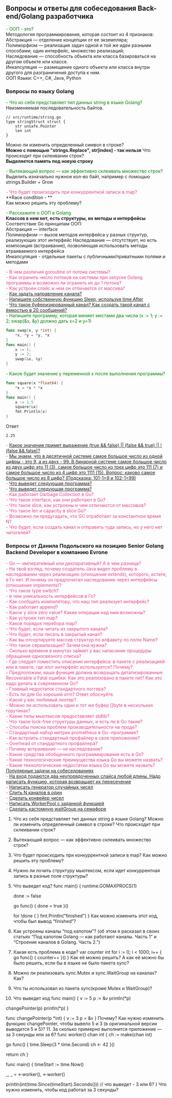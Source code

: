 ## Вопросы и ответы для собеседования Back-end/Golang разработчика

<span style="color:green">- ООП - это?</span>  
Методология программирования, которая состоит из 4 признаков:   
Абстракция — отделение концепции от ее экземпляра;  
Полиморфизм — реализация задач одной и той же идеи разными способами; один интерфейс, множество реализаций;  
Наследование — способность объекта или класса базироваться на другом объекте или классе.  
Инкапсуляция — размещение одного объекта или класса внутри другого для разграничения доступа к ним.  
ООП Языки: C++, C#, Java, Python  

### Вопросы по языку Golang  
<span style="color:green">- Что из себя представляет тип данных string в языке Golang?</span>  
Неизменяемая последовательность байтов.
```
// src/runtime/string.go
type stringStruct struct {
    str unsafe.Pointer
    len int
}
```
Можно ли изменить определенный символ в строке?   
**Можно с помощью "strings.Replace", str[index] - так нельзя**
Что происходит при склеивании строк?  
**Выделяется память под новую строку**

<span style="color:green">- Вытекающий вопрос — как эффективно склеивать множество строк?</span>   
Выделить изначально нужное кол-во байт, например с помощью strings.Builder + Grow  

<span style="color:#e83e8c;">- Что будет происходить при конкуррентной записи в map?</span>  
  **Race condition - **   
  Как можно решить эту проблему?

<span style="color:green">- Расскажите о ООП в Golang</span>    
  **Классов в нем нет, есть структуры, их методы и интерфейсы**  
Соответствие Go принципам ООП:  
Абстракция — interface  
Полиморфизм — вызов методов интерфейса у разных структур, реализующих этот интерфейс
Наследование — отсутствует, но есть композиция (встраивание), позволяющая использовать методы втраиваемого интерфейса   
Инкапсуляция - отдельные пакеты с публичными/приватными полями и методами  

<span style="color:#e83e8c;">- В чем различия goroutine от потока системы?</span>  
<span style="color:#e83e8c;">- Как огранить число потоков на системы при запуске Golang программы и возможно ли огранить их до 1 потока?</span>  
<span style="color:#e83e8c;">- Как устроен слайс и чем он отличается от массива?</span>  
<span style="color:#e83e8c;">- [Как задать направление канала?](docs/GOLANG.md#8)</span>  
<span style="color:#e83e8c;">- [Напишите собственную функцию Sleep, используя time.After](docs/GOLANG.md#9)</span>  
<span style="color:#e83e8c;">- [Что такое буферизированный канал? Как создать такой канал с ёмкостью в 20 сообщений?](docs/GOLANG.md#10)</span>  
<span style="color:green">- Напишите программу, которая меняет местами два числа (x := 1; y := 2; swap(&x, &y) должно дать x=2 и y=1)</span>
```go
func swap(x, y *int) {
	*x, *y = *y, *x
}
func main() {
	x := 1; 
	y := 2;
	swap(&x, &y)
}
```
<span style="color:green">- Какое будет значение у переменной x после выполнения программы?</span>
```go
func square(x *float64) {
	*x = *x * *x
}
func main() {
	x := 1.5
	square(&x)
	fmt.Println(x)
}
```
Ответ
```
2.25
```
<span style="color:#e83e8c;">- [Какое значение примет выражение (true && false) || (false && true) || !(false && false)?](docs/GOLANG.md#13)</span>  
<span style="color:#e83e8c;">- [Мы знаем, что в десятичной системе самое большое число из одной цифры - это 9, а из двух - 99. В бинарной системе самое большое число из двух цифр это 11 (3), самое большое число из трех цифр это 111 (7) и самое большое число из 4 цифр это 1111 (15). Вопрос: каково самое большое число из 8 цифр? (Подсказка: 101-1=9 и 102-1=99)](docs/GOLANG.md#14)</span>  
<span style="color:#e83e8c;">- [Что выведет следующая программа?](docs/GOLANG.md#15)</span>  
<span style="color:#e83e8c;">- [Что выведет следующая программа?](docs/GOLANG.md#16)</span>  
<span style="color:#e83e8c;">- Как работает Garbage Collection в Go?</span>  
<span style="color:#e83e8c;">- Что такое interface, как они работают в Go?</span>  
<span style="color:#e83e8c;">- Что такое slice, как устроены и чем отличаются от массивов?</span>  
<span style="color:#e83e8c;">- Что такое len и capacity в slice Go?</span>  
<span style="color:#e83e8c;">- Возможно ли предугадать, что GC отработает за константное время N?</span>  
<span style="color:#e83e8c;">- Что будет, если создать канал и отправить туда запись, но у него нет читателей?</span>

### Вопросы от Данила Подольского на позицию Senior Golang Backend Developer в компанию Evrone  
<span style="color:#e83e8c;">- Go — императивный или декларативный? А в чем разница?</span>  
<span style="color:#e83e8c;">- На твой взгляд, почему создатель Java видел проблему в наследовании через реализацию (отношение extends), которого, кстати, в Го нет.
  И почему он предпочитал наследование через интерфейсы (отношение implements)?</span>   
<span style="color:#e83e8c;">- Что такое type switch?</span>  
<span style="color:#e83e8c;">- в чем уникальность интерфейсов в Го?</span>  
<span style="color:#e83e8c;">- Как сообщить компилятору, что наш тип реализует интерфейс?</span>  
<span style="color:#e83e8c;">- Как работает append?</span>  
<span style="color:#e83e8c;">- Какое у slice zero value? Какие операции над ним возможны?</span>  
<span style="color:#e83e8c;">- Как устроен тип map?</span>  
<span style="color:#e83e8c;">- Каков порядок перебора map?</span>  
<span style="color:#e83e8c;">- Что будет, если читать из закрытого канала?</span>  
<span style="color:#e83e8c;">- Что будет, если писать в закрытый канал?</span>  
<span style="color:#e83e8c;">- Как вы отсортируете массив структур по алфавиту по полю Name?</span>  
<span style="color:#e83e8c;">- Что такое сериализация? Зачем она нужна?</span>  
<span style="color:#e83e8c;">- Сколько времени в минутах займет у вас написание процедуры обращения односвязного списка?</span>  
<span style="color:#e83e8c;">- Где следует поместить описание интерфейса: в пакете с реализацией или в пакете, где этот интерфейс используется? Почему?</span>  
<span style="color:#e83e8c;">- Предположим, ваша функция должна возвращать детализированные Recoverable и Fatal ошибки. Как это реализовано в пакете net? Как это надо делать в современном Go?</span>  
<span style="color:#e83e8c;">- Главный недостаток стандартного логгера?</span>  
<span style="color:#e83e8c;">- Есть ли для Go хороший orm? Ответ обоснуйте.</span>  
<span style="color:#e83e8c;">- Какой у вас любимый линтер?</span>  
<span style="color:#e83e8c;">- Можно ли использовать один и тот же буфер []byte в нескольких горутинах?</span>  
<span style="color:#e83e8c;">- Какие типы мьютексов предоставляет stdlib?</span>  
<span style="color:#e83e8c;">- Что такое lock-free структуры данных, и есть ли в Go такие?</span>  
<span style="color:#e83e8c;">- Способы поиска проблем производительности на проде?</span>  
<span style="color:#e83e8c;">- Стандартный набор метрик prometheus в Go -программе?</span>  
<span style="color:#e83e8c;">- Как встроить стандартный профайлер в свое приложение?</span>  
<span style="color:#e83e8c;">- Overhead от стандартного профайлера?</span>  
<span style="color:#e83e8c;">- Почему встраивание — не наследование?</span>  
<span style="color:#e83e8c;">- Какие средства обобщенного программирования есть в Go?</span>  
<span style="color:#e83e8c;">- Какие технологические преимущества языка Go вы можете назвать?</span>  
<span style="color:#e83e8c;">- Какие технологические недостатки языка Go вы можете назвать?</span>  
<span style="color:#e83e8c;">[Популярные задачи на собеседованиях](docs/POPULAR_TASKS.md)</span>  
<span style="color:#e83e8c;">- [На вход подаются два неупорядоченных слайса любой длины. Надо написать функцию, которая возвращает их пересечение](docs/POPULAR_TASKS.md#1)</span>  
<span style="color:#e83e8c;">- [Написать генератор случайных чисел](docs/POPULAR_TASKS.md#2)</span>  
<span style="color:#e83e8c;">- [Слить N каналов в один](docs/POPULAR_TASKS.md#3)</span>  
<span style="color:#e83e8c;">- [Сделать конвейер чисел](docs/POPULAR_TASKS.md#4)</span>  
<span style="color:#e83e8c;">- [Написать WorkerPool с заданной функцией](docs/POPULAR_TASKS.md#5)</span>  
<span style="color:#e83e8c;">- [Сделать кастомную waitGroup на семафоре](docs/POPULAR_TASKS.md#6)</span>  


1. Что из себя представляет тип данных string в языке Golang? Можно ли изменить определенный символ в строке? Что происходит при склеивании строк?

2. Вытекающий вопрос — как эффективно склеивать множество строк?
3. Что будет происходить при конкуррентной записи в map? Как можно решить эту проблему?
4. Нужно ли лочить структуру мьютексом, если идет конкуррентная запись в разные поля структуры?
5. Что выведет код?
   func main() {
   runtime.GOMAXPROCS(1)

   done := false

   go func() {
   done = true
   }()

   for !done {
   }
   fmt.Println("finished")
   }
   Как можно изменить этот код, чтобы был вывод “finished”?
6. Как устроены каналы “под капотом”? (об этом я расказал в своих статьях “Под капотом Golang — как работают каналы. Часть 1” и “Строение каналов в Golang. Часть 2.”)
7. Какая есть проблема в коде?
   var counter int
   for i := 0; i < 1000; i++ {
   go func() {
   counter++
   }()
   }
   Как её можно решить?
   А как её можно бы было решить, если бы в языке не было пакета sync?
8. Можно ли реализовать sync.Mutex и sync.WaitGroup на каналах? Как?
9. Что ты использовал из пакета sync(кроме Mutex и WaitGroup)?
10. Что выведет код
    func main() {
    v := 5
    p := &v
    println(*p)

changePointer(p)
println(*p)
}

func changePointer(p *int) {
v := 3
p = &v
}
Почему? Как нужно изменить функцию changePointer, чтобы вывело 5 и 3 (в оригинальной версии выводится 5 и 5)?
11. За сколько примерно выполнится приложение — за 3 секунды или за 6?
    func worker() chan int {
    ch := make(chan int)

go func() {
time.Sleep(3 * time.Second)
ch <- 42
}()

return ch
}

func main() {
timeStart := time.Now()

_, _ = <-worker(), <-worker()

println(int(time.Since(timeStart).Seconds())) // что выведет - 3 или 6?
}
Что нужно изменить, чтобы код работал за 3 секунды?


